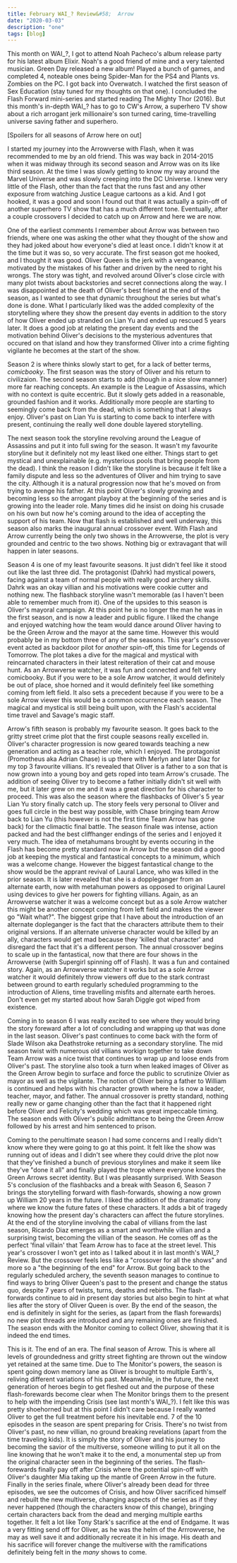 ```yaml
---
title: February WAI_? Review&#58;  Arrow
date: "2020-03-03"
description: "one"
tags: [blog]
---
```


This month on WAI_?, I got to attend Noah Pacheco's album release party for his latest album Elixir. Noah's a good friend of mine and a very talented musician. Green Day released a new album! Played a bunch of games, and completed 4, noteable ones being Spider-Man for the PS4 and Plants vs. Zombies on the PC. I got back into Overwatch. I watched the first season of Sex Education (stay tuned for my thoughts on that one). I concluded the Flash Forward mini-series and started reading The Mighty Thor (2016).  But this month's in-depth WAI_? has to go to CW's Arrow, a superhero TV show about a rich arrogant jerk millionaire's son turned caring, time-travelling universe saving father and superhero.

<!-- readmore -->

[Spoilers for all seasons of Arrow here on out]

I started my journey into the Arrowverse with Flash, when it was recommended to me by an old friend. This was way back in 2014-2015 when it was midway through its second season and Arrow was on its like third season. At the time I was slowly getting to know my way around the Marvel Universe and was slowly creeping into the DC Universe. I knew very little of the Flash, other than the fact that the runs fast and any other exposure from watching Justice League cartoons as a kid. And I got hooked, it was a good and soon I found out that it was actually a spin-off of another superhero TV show that has a much different tone. Eventually, after a couple crossovers I decided to catch up on Arrow and here we are now.

One of the earliest comments I remember about Arrow was between two friends, where one was asking the other what they thought of the show and they had joked about how everyone's died at least once. I didn't know it at the time but it was so, so very accurate. The first season got me hooked, and I thought it was good. Oliver Queen is the jerk with a vengeance, motivated by the mistakes of his father and driven by the need to right his wrongs. The story was tight, and revolved around Oliver's close circle with many plot twists about backstories and secret connections along the way. I was disappointed at the death of Oliver's best friend at the end of the season, as I wanted to see that dynamic throughout the series but what's done is done. What I particularly liked was the added complexity of the storytelling where they show the present day events in addition to the story of how Oliver ended up stranded on Lian Yu and ended up rescued 5 years later. It does a good job at relating the present day events and the motivation behind Oliver's decisions to the mysterious adventures that occured on that island and how they transformed Oliver into a crime fighting vigilante he becomes at the start of the show.

Season 2 is where thinks slowly start to get, for a lack of better terms, <i>comicbooky</i>. The first season was the story of Oliver and his return to civilizaion. The second season starts to add (though in a nice slow manner) more far reaching concepts. An example is the League of Assassins, which with no context is quite eccentric. But it slowly gets added in a reasonable, grounded fashion and it works. Additionally more people are starting to seemingly come back from the dead, which is something that I always enjoy. Oliver's past on Lian Yu is starting to come back to interfere with present, continuing the really well done double layered storytelling.

The next season took the storyline revolving around the League of Assassins and put it into full swing for the season. It wasn't my favourite storyline but it definitely not my least liked one either. Things start to get mystical and unexplainable (e.g. mysterious pools that bring people from the dead). I think the reason I didn't like the storyline is because it felt like a family dispute and less so the adventures of Oliver and him trying to save the city. Although it is a natural progression now that he's moved on from trying to avenge his father. At this point Oliver's slowly growing and becoming less so the arrogant playboy at the beginning of the series and is growing into the leader role. Many times did he insist on doing his crusade on his own but now he's coming around to the idea of accepting the support of his team. Now that flash is established and well underway, this season also marks the inaugural annual crossover event. With Flash and Arrow currently being the only two shows in the Arrowverse, the plot is very grounded and centric to the two shows. Nothing big or extravagant that will happen in later seasons.

Season 4 is one of my least favourite seasons. It just didn't feel like it stood out like the last three did. The protagonist (Dahrk) had mystical powers, facing against a team of normal people with really good archery skills. Dahrk was an okay villian and his motivations were cookie cutter and nothing new. The flashback storyline wasn't memorable (as I haven't been able to remember much from it). One of the upsides to this season is Oliver's mayoral campaign. At this point he is no longer the man he was in the first season, and is now a leader and public figure. I liked the change and enjoyed watching how the team would dance around Oliver having to be the Green Arrow and the mayor at the same time. However this would probably be in my bottom three of any of the seasons. This year's crossover event acted as backdoor pilot for <i>another</i> spin-off, this time for Legends of Tomorrow. The plot takes a dive for the magical and mystical with reincarnated characters in their latest reiteration of their cat and mouse hunt. As an Arrowverse watcher, it was fun and connected and felt very comicbooky. But if you were to be a sole Arrow watcher, it would definitely be out of place, shoe horned and it would definitely feel like something coming from left field. It also sets a precedent because if you were to be a sole Arrow viewer this would be a common occurrence each season. The magical and mystical is still being built upon, with the Flash's accidental time travel and Savage's magic staff.

Arrow's fifth season is probably my favourite season. It goes back to the gritty street crime plot that the first couple seasons really excelled in. Oliver's character progression is now geared towards teaching a new generation and acting as a teacher role, which I enjoyed. The protagonist (Promotheus aka Adrian Chase) is up there with Merlyn and later Diaz for my top 3 favourite villians. It's revealed that Oliver is a father to a son that is now grown into a young boy and gets roped into team Arrow's crusade. The addition of seeing Oliver try to become a father initially didn't sit well with me, but it later grew on me and it was a great direction for his character to proceed. This was also the season where the flashbacks of Oliver's 5 year Lian Yu story finally catch up. The story feels very personal to Oliver and goes full circle in the best way possible, with Chase bringing team Arrow back to Lian Yu (this however is not the first time Team Arrow has gone back) for the climactic final battle. The season finale was intense, action packed and had the best cliffhanger endings of the series and I enjoyed it very much. The idea of metahumans brought by events occuring in the Flash has become pretty standard now in Arrow but the season did a good job at keeping the mystical and fantastical concepts to a minimum, which was a welcome change. However the biggest fantastical change to the show would be the apprant revival of Laural Lance, who was killed in the prior season. It is later revealed that she is a doppleganger from an alternate earth, now with metahuman powers as opposed to original Laurel using devices to give her powers for fighting villians. Again, as an Arrowverse watcher it was a welcome concept but as a sole Arrow watcher this might be another concept coming from left field and makes the viewer go "Wait what?". The biggest gripe that I have about the introduction of an alternate dopleganger is the fact that the characters attribute them to their original versions. If an alternate universe character would be killed by an ally, characters would get mad because they 'killed that character' and disregard the fact that it's a different person. The annual crossover begins to scale up in the fantastical, now that there are four shows in the Arrowverse (with Supergirl spinning off of Flash). It was a fun and contained story. Again, as an Arrowverse watcher it works but as a sole Arrow watcher it would definitely throw viewers off due to the stark contrast between ground to earth regularly scheduled programming to the introduction of Aliens, time travelling misfits and alternate earth heroes. Don't even get my started about how Sarah Diggle got wiped from existence.

Coming in to season 6 I was really excited to see where they would bring the story foreward after a lot of concluding and wrapping up that was done in the last season.  Oliver's past continues to come back with the form of Slade Wilson aka Deathstroke returning as a secondary storyline. The mid season twist with numerous old villians workign together to take down Team Arrow was a nice twist that continues to wrap up and loose ends from Oliver's past. The storyline also took a turn when leaked images of Oliver as the Green Arrow begin to surface and force the public to scrutinize Olvier as mayor as well as the vigilante. The notion of Oliver being a father to William is continued and helps with his character growth where he is now a leader, teacher, mayor, and father. The annual crossover is pretty standard, nothing really new or game changing other than the fact that it happened right before Oliver and Felicity's wedding which was great impeccable timing. The season ends with Oliver's public admittance to being the Green Arrow followed by his arrest and him sentenced to prison.

Coming to the penultimate season I had some concerns and I really didn't know where they were going to go at this point. It felt like the show was running out of ideas and I didn't see where they could drive the plot now that they've finished a bunch of previous storylines and make it seem like they've "done it all" and finally played the trope where everyone knows the Green Arrows secret identity. But I was pleasantly surprised. With Season 5's conclusion of the flashbacks and a break with Season 6, Season 7 brings the storytelling forward with flash-forwards, showing a now grown up William 20 years in the future. I liked the addition of the dramatic irony where we know the future fates of these characters. It adds a bit of tragedy knowing how the present day's characters can affect the future storylines. At the end of the storyline involving the cabal of villians from the last season, Ricardo Diaz emerges as a smart and worthwhile villian and a surprising twist, becoming the villian of the season. He comes off as the perfect 'final villain' that Team Arrow has to face at the street level. This year's crossover I won't get into as I talked about it in last month's WAI_? Review. But the crossover feels less like a "crossover for all the shows" and more so a "the beginning of the end" for Arrow. But going back to the regularly scheduled archery, the seventh season manages to continue to find ways to bring Oliver Queen's past to the present and change the status quo, despite 7 years of twists, turns, deaths and rebirths. The flash-forwards continue to aid in present day stories but also begin to hint at what lies after the story of Oliver Queen is over. By the end of the season, the end is definitely in sight for the series, as (apart from the flash forewards) no new plot threads are introduced and any remaining ones are finished. The season ends with the Monitor coming to collect Oliver, showing that it is indeed the end times.

This is it. The end of an era. The final season of Arrow. This is where all levels of groundedness and gritty street fighting are thrown out the window yet retained at the same time. Due to The Monitor's powers, the season is spent going down memory lane as Oliver is brought to multiple Earth's, reliving different variations of his past. Meanwhile, in the future, the next generation of heroes begin to get fleshed out and the purpose of these flash-forewards become clear when The Monitor brings them to the present to help with the impending Crisis (see last month's WAI_?). I felt like this was pretty shoehorned but at this point I didn't care because I really wanted Oliver to get the full treatment before his inevitable end. 7 of the 10 episodes in the season are spent preparing for Crisis. There's no twist from Oliver's past, no new villian, no ground breaking revelations (apart from the time traveling kids). It is simply the story of Oliver and his journey to becoming the savior of the multiverse, someone willing to put it all on the line knowing that he won't make it to the end, a monumental step up from the original character seen in the beginning of the series. The flash-forewards finally pay off after Crisis where the potential spin-off with Oliver's daughter Mia taking up the mantle of Green Arrow in the future. Finally in the series finale, where Oliver's already been dead for three episodes, we see the outcomes of Crisis, and how Oliver sacrificed himself and rebuilt the new multiverse, changing aspects of the series as if they never happened (though the characters know of this change), bringing certain characters back from the dead and merging multiple earths together. It felt a lot like Tony Stark's sacrifice at the end of Endgame. It was a very fitting send off for Oliver, as he was the helm of the Arrrowverse, he may as well save it and additionally recreate it in his image. His death and his sacrifice will forever change the multiverse with the ramifications definitely being felt in the <i>many</i> shows to come.
